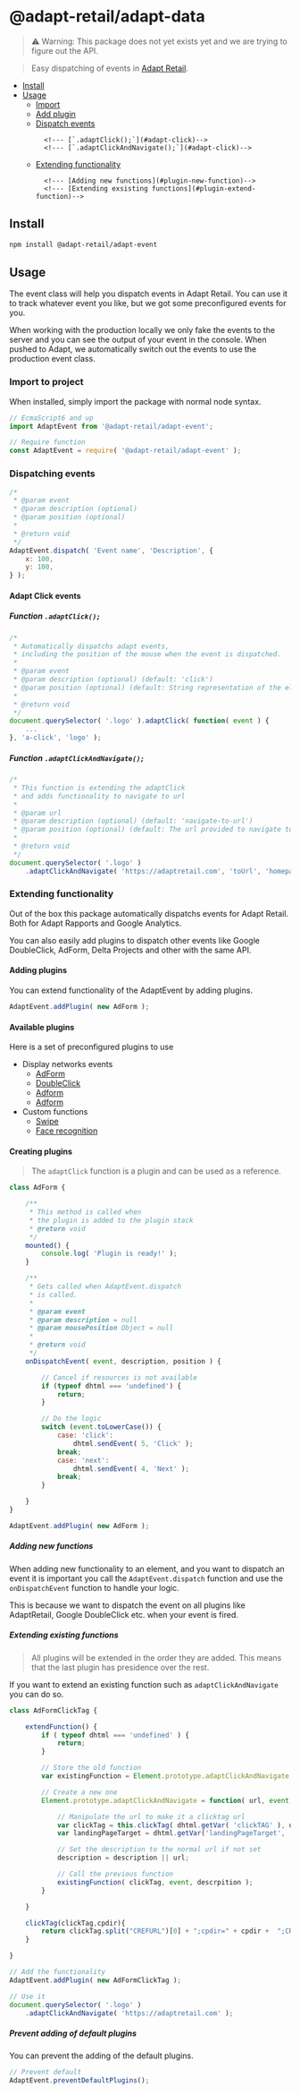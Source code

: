 # @adapt-retail/adapt-data
> ⚠️ Warning: This package does not yet exists yet and we are trying to figure out the API.

> Easy dispatching of events in [Adapt Retail](https://adaptretail.com).

- [Install](#install)
- [Usage](#usage)
    - [Import](#import)
    - [Add plugin](#add-plugin)
    - [Dispatch events](#dispatch-event)
        <!--- [Adapt Click events](#adapt-click-events)-->
            <!--- [`.adaptClick();`](#adapt-click)-->
            <!--- [`.adaptClickAndNavigate();`](#adapt-click)-->
    - [Extending functionality](#plugins)
        <!--- [Adding plugins](#add-plugin)-->
        <!--- [Available plugins](#available-plugins)-->
        <!--- [Creating plugins](#create-plugins)-->
            <!--- [Adding new functions](#plugin-new-function)-->
            <!--- [Extending exsisting functions](#plugin-extend-function)-->
        <!--- [Prevent adding of default plugins](#prevent-default)-->

<a name="install"></a>
## Install

```bash
npm install @adapt-retail/adapt-event
```

<a name="usage"></a>
## Usage

The event class will help you dispatch events in Adapt Retail.
You can use it to track whatever event you like, but we got some preconfigured events for you.

When working with the production locally we only fake the events to the server and you can see the output of your event in the console.
When pushed to Adapt, we automatically switch out the events to use the production event class.

<a name="import"></a>
### Import to project

When installed, simply import the package with normal node syntax.

```js
// EcmaScript6 and up
import AdaptEvent from '@adapt-retail/adapt-event';

// Require function
const AdaptEvent = require( '@adapt-retail/adapt-event' );
```

<a name="dispatch-event"></a>
### Dispatching events

```js
/*
 * @param event
 * @param description (optional)
 * @param position (optional)
 * 
 * @return void
 */
AdaptEvent.dispatch( 'Event name', 'Description', {
    x: 100,
    y: 100,
} );
```

<a name="adapt-click-events"></a>
#### Adapt Click events

<a name="adapt-click"></a>
##### Function `.adaptClick();`
```js
/*
 * Automatically dispatchs adapt events,
 * including the position of the mouse when the event is dispatched.
 *
 * @param event
 * @param description (optional) (default: 'click')
 * @param position (optional) (default: String representation of the element)
 * 
 * @return void
 */
document.querySelector( '.logo' ).adaptClick( function( event ) {
    ...
}, 'a-click', 'logo' );
```

<a name="adapt-click-and-navigate"></a>
##### Function `.adaptClickAndNavigate();`
```js
/*
 * This function is extending the adaptClick
 * and adds functionality to navigate to url
 *
 * @param url
 * @param description (optional) (default: 'navigate-to-url')
 * @param position (optional) (default: The url provided to navigate to)
 * 
 * @return void
 */
document.querySelector( '.logo' )
    .adaptClickAndNavigate( 'https://adaptretail.com', 'toUrl', 'homepage');
```

<a name="plugins"></a>
### Extending functionality

Out of the box this package automatically dispatchs events for Adapt Retail.
Both for Adapt Rapports and Google Analytics.

You can also easily add plugins to dispatch other events like Google DoubleClick, AdForm, Delta Projects and other with the same API.

<a name="add-plugin"></a>
#### Adding plugins

You can extend functionality of the AdaptEvent by adding plugins.

```js
AdaptEvent.addPlugin( new AdForm );
```

<a name="available-plugins"></a>
#### Available plugins

Here is a set of preconfigured plugins to use

- Display networks events
    - [AdForm](#not-created-yet)
    - [DoubleClick](#not-created-yet)
    - [Adform](#not-created-yet)
    - [Adform](#not-created-yet)
- Custom functions
    - [Swipe](#)
    - [Face recognition](#)

<a name="create-plugins"></a>
#### Creating plugins

> The `adaptClick` function is a plugin and can be used as a reference.

```js
class AdForm {

    /**
     * This method is called when
     * the plugin is added to the plugin stack
     * @return void
     */
    mounted() {
        console.log( 'Plugin is ready!' );
    }

    /**
     * Gets called when AdaptEvent.dispatch
     * is called.
     * 
     * @param event
     * @param description = null
     * @param mousePosition Object = null
     *
     * @return void
     */
    onDispatchEvent( event, description, position ) {

        // Cancel if resources is not available
        if (typeof dhtml === 'undefined') {
            return;
        }

        // Do the logic
        switch (event.toLowerCase()) {
            case: 'click':
                dhtml.sendEvent( 5, 'Click' );
            break;
            case: 'next':
                dhtml.sendEvent( 4, 'Next' );
            break;
        }

    }
}

AdaptEvent.addPlugin( new AdForm );
```

<a name="plugin-new-function"></a>
##### Adding new functions
When adding new functionality to an element, and you want to dispatch an event it is important you call the `AdaptEvent.dispatch` function and use the `onDispatchEvent` function to handle your logic.

This is because we want to dispatch the event on all plugins like AdaptRetail, Google DoubleClick etc. when your event is fired.

<a name="plugin-extend-function"></a>
##### Extending existing functions
> All plugins will be extended in the order they are added.
> This means that the last plugin has presidence over the rest.

If you want to extend an existing function such as `adaptClickAndNavigate` you can do so.

```js
class AdFormClickTag {

    extendFunction() {
        if ( typeof dhtml === 'undefined' ) {
            return;
        }

        // Store the old function
        var existingFunction = Element.prototype.adaptClickAndNavigate;

        // Create a new one
        Element.prototype.adaptClickAndNavigate = function( url, event, descrpition ) {

            // Manipulate the url to make it a clicktag url
            var clickTag = this.clickTag( dhtml.getVar( 'clickTAG' ), url )
            var landingPageTarget = dhtml.getVar('landingPageTarget', '_blank');

            // Set the description to the normal url if not set
            description = description || url;

            // Call the previous function
            existingFunction( clickTag, event, descrpition );
        }

    }

    clickTag(clickTag,cpdir){
		return clickTag.split("CREFURL")[0] + ";cpdir=" + cpdir +  ";CREFURL" + clickTag.split("CREFURL")[1];
	}

}

// Add the functionality
AdaptEvent.addPlugin( new AdFormClickTag );

// Use it
document.querySelector( '.logo' )
    .adaptClickAndNavigate( 'https://adaptretail.com' );
```

<a name="prevent-default"></a>
##### Prevent adding of default plugins

 You can prevent the adding of the default plugins.

```js
// Prevent default
AdaptEvent.preventDefaultPlugins();
```
